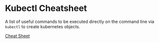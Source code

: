 # Kubectl Cheatsheet

A list of useful commands to be executed directly on the command line via `kubectl` to create kubernetes objects.

[Cheat Sheet](cheatsheet.md)
